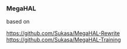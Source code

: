 ### MegaHAL

based on 

https://github.com/Sukasa/MegaHAL-Rewrite
https://github.com/Sukasa/MegaHAL-Training
